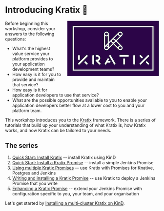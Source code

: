 # Introducing Kratix 🎉

<img align="right" src="assets/images/white_logo_color_background_300.jpeg" alt="Kratix logo" style="margin-left:20px; margin-bottom: 40px">

Before beginning this workshop, consider your answers to the following questions:

* What's the highest value service your platform provides to your application development teams? 
* How easy is it for you to provide and maintain that service?
* How easy is it for application developers to use that service?
* What are the possible opportunities available to you to enable your application developers better flow at a lower cost to you and your platform team.

This workshop introduces you to the [Kratix](https://www.kratix.io) framework. There is a series of tutorials that build up your understanding of what Kratix is, how Kratix works, and how Kratix can be tailored to your needs. 

## The series

1. [Quick Start: Install Kratix](/installing-kratix/) -- install Kratix using KinD
1. [Quick Start: Install a Kratix Promise](/installing-a-promise/) -- install a simple Jenkins Promise
1. [Using multiple Kratix Promises](/using-multiple-promises/) -- use Kratix with Promises for Knative, Postgres and Jenkins
1. [Writing and installing a Kratix Promise](/writing-a-promise/) -- use Kratix to deploy a Jenkins Promise that you write
1. [Enhancing a Kratix Promise](/enhancing-a-promise/) -- extend your Jenkins Promise with configuration specific to you, your team, and your organisation

Let's get started by [Installing a multi-cluster Kratix on KinD](/installing-kratix/).